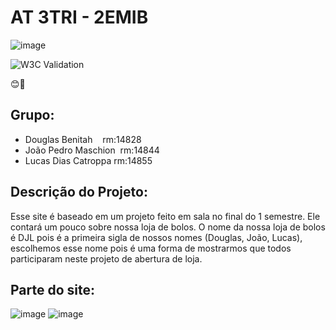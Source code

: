 # AT 3TRI - 2EMIB

![image](https://user-images.githubusercontent.com/84139409/196744219-2ad057c8-2bd1-41ce-945e-bb9787d077ee.png)

![W3C Validation](https://img.shields.io/w3c-validation/html?targetUrl=https%3A%2F%2F2emib-ac1.github.io%2F2emib-ac1%2F)


😊🫶

## Grupo:
- Douglas Benitah    rm:14828
- João Pedro Maschion  rm:14844
- Lucas Dias Catroppa rm:14855

## Descrição do Projeto:
Esse site é baseado em um projeto feito em sala no final do 1 semestre. Ele contará um pouco sobre nossa loja de bolos.
O nome da nossa loja de bolos é DJL pois é a primeira sigla de nossos nomes (Douglas, João, Lucas), escolhemos esse nome pois é
uma forma de mostrarmos que todos participaram neste projeto de abertura de loja.

## Parte do site:
![image](https://user-images.githubusercontent.com/84139438/203563907-5472055e-4df1-48af-8637-3a36257066cd.png)
![image](https://user-images.githubusercontent.com/84139438/203565460-c7c713b2-cb1a-4136-af2b-dc36d592b605.png)


